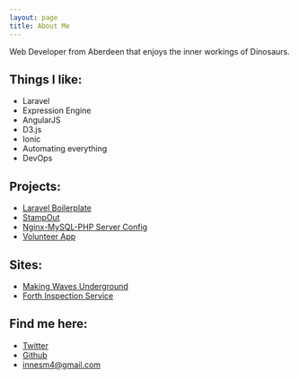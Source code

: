 ```yaml
---
layout: page
title: About Me
---
```


<p class="message">
  Web Developer from Aberdeen that enjoys the inner workings of Dinosaurs.
</p>

## Things I like:

* Laravel
* Expression Engine
* AngularJS
* D3.js
* Ionic
* Automating everything
* DevOps

## Projects:

* [Laravel Boilerplate](https://github.com/innesm4/laravel-boilerplate)
* [StampOut](http://stamp-out.com)
* [Nginx-MySQL-PHP Server Config](https://github.com/innesm4/Environment-setup)
* [Volunteer App](https://github.com/CodeTheCity/volunteer-app)

## Sites:

* [Making Waves Underground](http://makingwavesunderground.com)
* [Forth Inspection Service](http://forthinspectionservice.com)

## Find me here:

* [Twitter](https://twitter.com/innesm4)
* [Github](https://github.com/innesm4)
* <innesm4@gmail.com>
